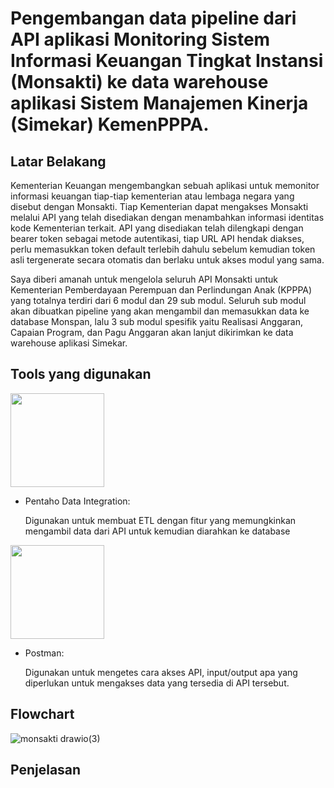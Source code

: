 # Pengembangan data pipeline dari API aplikasi Monitoring Sistem Informasi Keuangan Tingkat Instansi (Monsakti) ke data warehouse aplikasi Sistem Manajemen Kinerja (Simekar) KemenPPPA.

## Latar Belakang

Kementerian Keuangan mengembangkan sebuah aplikasi untuk memonitor informasi keuangan tiap-tiap kementerian atau lembaga negara yang disebut dengan Monsakti. Tiap Kementerian dapat mengakses Monsakti melalui API yang telah disediakan dengan menambahkan informasi identitas kode Kementerian terkait. API yang disediakan telah dilengkapi dengan bearer token sebagai metode autentikasi, tiap URL API hendak diakses, perlu memasukkan token default terlebih dahulu sebelum kemudian token asli tergenerate secara otomatis dan berlaku untuk akses modul yang sama.

Saya diberi amanah untuk mengelola seluruh API Monsakti untuk Kementerian Pemberdayaan Perempuan dan Perlindungan Anak (KPPPA) yang totalnya terdiri dari 6 modul dan 29 sub modul. Seluruh sub modul akan dibuatkan pipeline yang akan mengambil dan memasukkan data ke database Monspan, lalu 3 sub modul spesifik yaitu Realisasi Anggaran, Capaian Program, dan Pagu Anggaran akan lanjut dikirimkan ke data warehouse aplikasi Simekar.

## Tools yang digunakan

<img src="https://user-images.githubusercontent.com/91902011/208005371-159d0258-957c-4700-b580-8adc63014a05.png" width="150">

* Pentaho Data Integration:

    Digunakan untuk membuat ETL dengan fitur yang memungkinkan mengambil data dari API untuk kemudian diarahkan ke database

<img src="https://user-images.githubusercontent.com/91902011/208488789-5b4fd278-13c1-4f11-ac69-bdd095fe3011.png" width="150">

* Postman:
    
    Digunakan untuk mengetes cara akses API, input/output apa yang diperlukan untuk mengakses data yang tersedia di API tersebut.

## Flowchart

![monsakti drawio(3)](https://user-images.githubusercontent.com/91902011/208561181-3a99a6ff-558a-49bf-ac06-7a3bfd3b6407.png)

## Penjelasan

